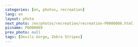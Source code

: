 ```yaml
---
categories: [en, photos, recreation]
lang: en
layout: photo
next_photo: /en/photos/recreation/recreation-P0000086.html
picname: P0000069
prev_photo: null
tags: [Devils Gorge, Zebra Stripes]
---
```


